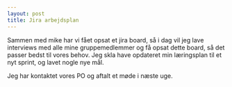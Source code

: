 ```yaml
---
layout: post
title: Jira arbejdsplan
---
```


Sammen med mike har vi fået opsat et jira board,
så i dag vil jeg lave interviews med alle mine gruppemedlemmer 
og få opsat dette board, så det passer bedst til vores behov.
Jeg skla have opdateret min læringsplan til et nyt sprint, 
og lavet nogle nye mål. 


Jeg har kontaktet vores PO og aftalt et møde i næste uge. 


